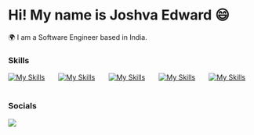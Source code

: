 Hi! My name is Joshva Edward 😄
========================================================================================================================================

🌍 I am a Software Engineer based in India.
<br/>

### Skills

[![My Skills](https://skillicons.dev/icons?i=azure)](https://skillicons.dev) &nbsp;&nbsp;&nbsp;&nbsp;&nbsp; [![My Skills](https://skillicons.dev/icons?i=js,html,css)](https://skillicons.dev) &nbsp;&nbsp;&nbsp;&nbsp;&nbsp; [![My Skills](https://skillicons.dev/icons?i=git,github)](https://skillicons.dev) &nbsp;&nbsp;&nbsp;&nbsp;&nbsp; [![My Skills](https://skillicons.dev/icons?i=python,cpp)](https://skillicons.dev) &nbsp;&nbsp;&nbsp;&nbsp;&nbsp; [![My Skills](https://skillicons.dev/icons?i=mysql)](https://skillicons.dev) &nbsp;&nbsp;&nbsp;&nbsp;&nbsp; 
<br/>

### Socials

<div id="badges">
  <a href="https://linkedin.com/in/joshva-arockiaraj-edward" target="_blank" target="_blank">
    <img src="https://skillicons.dev/icons?i=linkedin"/>
  </a>
</div>
